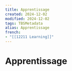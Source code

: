 ```yaml
---
title: Apprentissage
created: 2024-12-02
modified: 2024-12-02
tags: TBSMetadata
alias: Apprentissage
french:
- "[[12211 Learning]]"
---
```

# Apprentissage
